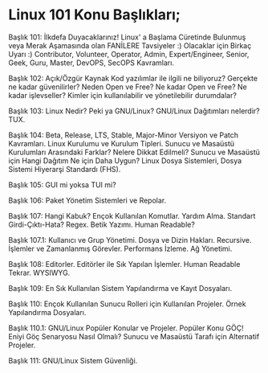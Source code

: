 # Linux 101 Konu Başlıkları;


Başlık 101: İlkdefa Duyacaklarınız! Linux' a Başlama Cüretinde Bulunmuş veya Merak Aşamasında olan FANİLERE Tavsiyeler :) Olacaklar için Birkaç Uyarı :) Contributor, Volunteer, Operator, Admin, Expert/Engineer, Senior, Geek, Guru, Master, DevOPS, SecOPS Kavramları.

Başlık 102: Açık/Özgür Kaynak Kod yazılımlar ile ilgili ne biliyoruz? Gerçekte ne kadar güvenilirler? Neden Open ve Free? Ne kadar Open ve Free? Ne kadar işlevseller? Kimler için kullanılabilir ve yönetilebilir durumdalar?

Başlık 103: Linux Nedir? Peki ya GNU/Linux? GNU/Linux Dağıtımları nelerdir? TUX.

Başlık 104: Beta, Release, LTS, Stable, Major-Minor Versiyon ve Patch Kavramları. Linux Kurulumu ve Kurulum Tipleri. Sunucu ve Masaüstü Kurulumları Arasındaki Farklar? Nelere Dikkat Edilmeli? Sunucu ve Masaüstü için Hangi Dağıtım Ne için Daha Uygun? Linux Dosya Sistemleri, Dosya Sistemi Hiyerarşi Standardı (FHS).

Başlık 105: GUI mi yoksa TUI mi?

Başlık 106: Paket Yönetim Sistemleri ve Repolar. 

Başlık 107: Hangi Kabuk? Ençok Kullanılan Komutlar. Yardım Alma. Standart Girdi-Çıktı-Hata? Regex. Betik Yazımı. Human Readable?

Başlık 107.1: Kullanıcı ve Grup Yönetimi. Dosya ve Dizin Hakları. Recursive. İşlemler ve Zamanlanmış Görevler. Performans İzleme. Ağ Yönetimi.

Başlık 108: Editorler. Editörler ile Sık Yapılan İşlemler. Human Readable Tekrar. WYSIWYG.

Başlık 109: En Sık Kullanılan Sistem Yapılandırma ve Kayıt Dosyaları.

Başlık 110: Ençok Kullanılan Sunucu Rolleri için Kullanılan Projeler. Örnek Yapılandırma Dosyaları.

Başlık 110.1: GNU/Linux Popüler Konular ve Projeler. Popüler Konu GÖÇ! Eniyi Göç Senaryosu Nasıl Olmalı? Sunucu ve Masaüstü Tarafı için Alternatif Projeler. 

Başlık 111: GNU/Linux Sistem Güvenliği.
